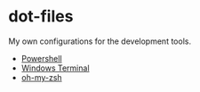# dot-files

My own configurations for the development tools.

- [Powershell](./PowerShell/)
- [Windows Terminal](./Windows-Terminal/)
- [oh-my-zsh](./oh-my-zsh/)
